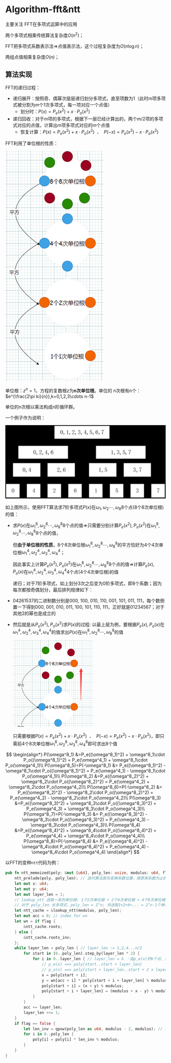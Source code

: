 # Algorithm-fft&ntt

主要关注 FFT在多项式运算中的应用

两个多项式相乘传统算法复杂度$O(n^2)$；

FFT把多项式系数表示法$\Longrightarrow$点值表示法，这个过程复杂度为$O(n\log n)$；

两组点值相乘复杂度$O(n)$；

## 算法实现

FFT的递归过程：

- 递归展开：按照奇、偶幂次层层递归划分多项式，直至项数为1（此时$m$项多项式被分割为$m$个$1$次多项式，每一项对应一个点值）
  - 划分时：$P(x) = P_e(x^2) + x\cdot P_o(x^2)$
- 递归回收：对于$m$项的多项式，根据下一层已经计算出的，两个$m/2$项的多项式对应的点值，计算出$m$项多项式对应的$m$个点值
  - 恢复计算：$P(x) = P_e(x^2) + x\cdot P_o(x^2)~~、~~P(-x) = P_e(x^2) - x\cdot P_o(x^2)$

FFT利用了单位根的性质：

![image-20220112140049620](https://github.com/cat538/images-auto/raw/main/img/image-20220112140049620.png)

单位根：$z^n = 1$，方程的复数根$z$为**n次单位根**。单位的 n次根有n个：$e^{\frac{2\pi ki}{n}},k=0,1,2,3\cdots n-1$

单位的n次根以乘法构成n阶循环群。

一个例子作为说明：

<img src="https://github.com/cat538/images-auto/raw/main/img/fft.png" alt="fft" style="zoom: 67%;" />

如上图所示，使用FFT算法求7阶多项式$P(x)$在$\omega_1,\omega_2\cdots,\omega_8$8个点(8个8次单位根)的值：

- 求$P(x)$在$\omega^8_1,\omega^8_2\cdots,\omega^8_8$8个点的值$\Longrightarrow$只需要分别计算$P_e(x^2),P_o(x^2)$在$\omega^8_1,\omega^8_2\cdots,\omega^8_8$8个点的值，

  但**由于单位根的性质**，8个8次单位根$\omega^8_1,\omega^8_2\cdots,\omega^8_8$的平方恰好为4个4次单位根$\omega^4_1,\omega^4_2,\omega^4_3,\omega^4_4$；

  因此事实上计算$P_e(x^2),P_o(x^2)$在$\omega^8_1,\omega^8_2\cdots,\omega^8_8$8个点的值$\Longrightarrow$计算$P_e(x),P_o(x)$在$\omega^4_1,\omega^4_2,\omega^4_3,\omega^4_4$4个点(4个4次单位根)的值

  递归；对于7阶多项式，如上划分3次之后变为0阶多项式，即8个系数；因为每次都按奇偶划分，最后排列规律如下：

- 04261537的二进制数分别是000, 100, 010, 110, 001, 101, 011, 111，每个数倒置一下得到000, 001, 010, 011, 100, 101, 110, 111，正好就是01234567；对于其他2的幂也是成立的

- 然后就是从$P_e(x^2),P_o(x^2)$求$P(x)$的过程: 以最上层为例，要根据$P_e(x),P_o(x)$在$\omega^4_1,\omega^4_2,\omega^4_3,\omega^4_4$的值求出$P(x)$在$\omega^8_1,\omega^8_2\cdots,\omega^8_8$的值

  <img src="https://github.com/cat538/images-auto/raw/main/img/image-20220112140629546.png" alt="image-20220112140629546" style="zoom:70%;" />

  只需要根据$P(x) = P_e(x^2) + x\cdot P_o(x^2)~~、~~P(-x) = P_e(x^2) - x\cdot P_o(x^2)$，即只需前4个8次单位根$\omega^8_1,\omega^8_2,\omega^8_3,\omega^8_4$即可求出8个值
  
$$
\begin{align*}
P(\omega^8_1) &=P_e((\omega^8_1)^2) + \omega^8_1\cdot P_o((\omega^8_1)^2) = P_e(\omega^4_1) + \omega^8_1\cdot P_o(\omega^4_1)\\
P(\omega^8_5)=P(-\omega^8_1)  &= P_e((\omega^8_1)^2) - \omega^8_1\cdot P_o((\omega^8_1)^2) = P_e(\omega^4_1) - \omega^8_1\cdot P_o(\omega^4_1)\\
P(\omega^8_2) &=P_e((\omega^8_2)^2) + \omega^8_2\cdot P_o((\omega^8_2)^2) = P_e(\omega^4_2) + \omega^8_2\cdot P_o(\omega^4_2)\\
P(\omega^8_6)=P(-\omega^8_2) &= P_e((\omega^8_2)^2) - \omega^8_2\cdot P_o((\omega^8_2)^2) = P_e(\omega^4_2) - \omega^8_2\cdot P_o(\omega^4_2)\\
P(\omega^8_3) &=P_e((\omega^8_3)^2) + \omega^8_3\cdot P_o((\omega^8_3)^2) = P_e(\omega^4_3) + \omega^8_3\cdot P_o(\omega^4_3)\\
P(\omega^8_7)=P(-\omega^8_3)  &= P_e((\omega^8_3)^2) - \omega^8_3\cdot P_o((\omega^8_3)^2) = P_e(\omega^4_3) - \omega^8_3\cdot P_o(\omega^4_3)\\
P(\omega^8_4) &=P_e((\omega^8_4)^2) + \omega^8_4\cdot P_o((\omega^8_4)^2) = P_e(\omega^4_4) + \omega^8_4\cdot P_o(\omega^4_4)\\
P(\omega^8_8)=P(-\omega^8_4) &= P_e((\omega^8_4)^2) - \omega^8_4\cdot P_o((\omega^8_4)^2) = P_e(\omega^4_4) - \omega^8_4\cdot P_o(\omega^4_4)
\end{align*}
$$



以FFT的变种`ntt`代码为例：

```rust
pub fn ntt_memoized(poly: &mut [u64], poly_len: usize, modulus: u64, flag: bool) {
    ntt_prelude(poly, poly_len); // 迭代算法首先变换系数位置，按原来系数为止的2进制反转存储
    let mut x: u64;
    let mut y: u64;
    let mut layer_len = 1;
    // lookup_ntt 选取一系列单位根: 1个2次单位根 + 2个4次单位根 + 4个8次单位根+...
    // 对于 poly_len 长多项式，poly_len = 2^n; 共选取1+2+4+... = 2^n-1个单位根
    let ntt_cache = &lookup_ntt(modulus, poly_len); 
    let mut acc = 0; // index for wn
    let wn = if flag {
        &ntt_cache.roots;
    } else {
        &ntt_cache.roots_inv;
    };
    while layer_len < poly_len { // layer_len := 1,2,4...n/2
        for start in (0..poly_len).step_by(layer_len * 2) {
            for i in 0..layer_len { // layer_len = k ：由p_e(x)的k个点、值，p_o(x)的k个点、值计算p(x)的2k个点值
                // p_e(x) ==> poly[start..start + layer_len]
                // p_o(x) ==> poly[start + layer_len..start + 2 x layer_len]
                x = poly[start + i]; 
                y = wn[acc + i] * poly[start + i + layer_len] % modulus;
                poly[start + i] = (x + y) % modulus;
                poly[start + i + layer_len] = (modulus + x - y) % modulus;
            }
        }
        acc += layer_len;
        layer_len <<= 1;
    }
    if flag == false {
        let len_inv = qpow(poly_len as u64, modulus - 2, modulus); // 求len逆元
        for i in 0..poly_len {
            poly[i] = poly[i] * len_inv % modulus;
        }
    }
}
```

